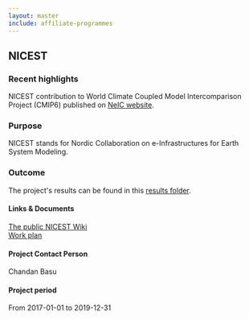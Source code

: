 ```yaml
---
layout: master
include: affiliate-programmes
---
```


## NICEST

### Recent highlights
NICEST contribution to World Climate Coupled Model Intercomparison Project (CMIP6) published on [NeIC website](https://neic.no/news/2019/11/13/CMIP6/). 

### Purpose
NICEST stands for Nordic Collaboration on e-Infrastructures for Earth System Modeling.
 
### Outcome
The project's results can be found in this [results folder](https://drive.google.com/drive/u/0/folders/1Q3u421JjarfTY_8HZumszEki_oEHoAx-).
 
#### Links & Documents
[The public NICEST Wiki](https://wiki.neic.no/wiki/NICEST) <br/>
[Work plan](https://wiki.neic.no/w/ext/img_auth.php/3/37/20161125_NeIC_ESM_work_plan_approved.pdf)

#### Project Contact Person
Chandan Basu

#### Project period
From 2017-01-01 to 2019-12-31
